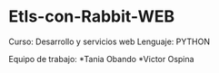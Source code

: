 # Etls-con-Rabbit-WEB

Curso: Desarrollo y servicios web
Lenguaje: PYTHON

Equipo de trabajo:  *Tania Obando
                    *Victor Ospina
